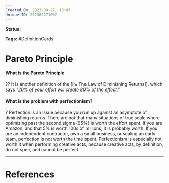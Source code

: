 ```yaml
---
Created On: 2023-09-27, 10:07
Unique ID: 202309271007
---
```

**Status:** 

**Tags:** #DefinitionCards 

# Pareto Principle

#### What is the Pareto Principle
??
It is another definition of the [[↘️ The Law of Diminishing Returns]], which says *"20% of your effort will create 80% of the effect."*
<!--SR:!2025-05-09,455,330!2026-08-17,795,312-->

#### What is the problem with perfectionism?
?
Perfection is an issue because you run up against an asymptote of diminishing returns. There are not that many situations of true scale where optimizing past the second sigma (95%) is worth the effort spent. If you are Amazon, and that 5% is worth 100s of millions, it is probably worth. If you are an independent contractor, own a small business, or scaling an early team, perfection is not worth the time spent. Perfectionism is especially not worth it when performing creative acts, because creative acts, by definition, do not spec, and cannot be perfect.
<!--SR:!2026-08-20,798,310-->


---
# References
